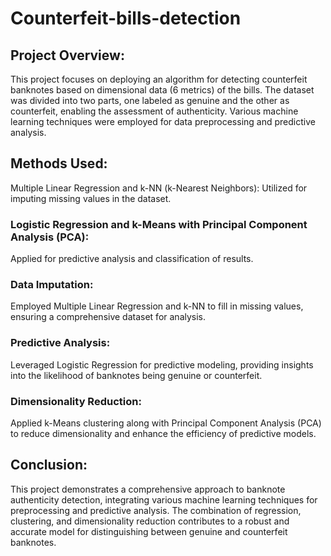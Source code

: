 # Counterfeit-bills-detection

## Project Overview:
This project focuses on deploying an algorithm for detecting counterfeit banknotes based on dimensional data (6 metrics) of the bills. The dataset was divided into two parts, one labeled as genuine and the other as counterfeit, enabling the assessment of authenticity. Various machine learning techniques were employed for data preprocessing and predictive analysis.

## Methods Used:
Multiple Linear Regression and k-NN (k-Nearest Neighbors):
Utilized for imputing missing values in the dataset.

### Logistic Regression and k-Means with Principal Component Analysis (PCA):
Applied for predictive analysis and classification of results.

### Data Imputation:
Employed Multiple Linear Regression and k-NN to fill in missing values, ensuring a comprehensive dataset for analysis.

### Predictive Analysis:
Leveraged Logistic Regression for predictive modeling, providing insights into the likelihood of banknotes being genuine or counterfeit.

### Dimensionality Reduction:
Applied k-Means clustering along with Principal Component Analysis (PCA) to reduce dimensionality and enhance the efficiency of predictive models.

## Conclusion:
This project demonstrates a comprehensive approach to banknote authenticity detection, integrating various machine learning techniques for preprocessing and predictive analysis. The combination of regression, clustering, and dimensionality reduction contributes to a robust and accurate model for distinguishing between genuine and counterfeit banknotes.

